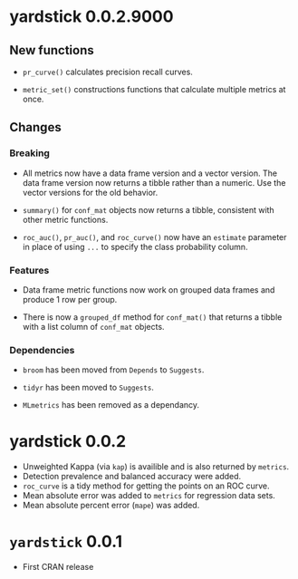 # yardstick 0.0.2.9000

## New functions

* `pr_curve()` calculates precision recall curves.

* `metric_set()` constructions functions that calculate 
multiple metrics at once.

## Changes

### Breaking

* All metrics now have a data frame version and a vector 
version. The data frame version now returns a tibble rather than a numeric. Use 
the vector versions for the old behavior.

* `summary()` for `conf_mat` objects now returns a tibble,
consistent with other metric functions.

* `roc_auc()`, `pr_auc()`, and `roc_curve()` now have an `estimate` parameter
in place of using `...` to specify the class probability column.

### Features

* Data frame metric functions now work on grouped data frames and produce
1 row per group.

* There is now a `grouped_df` method for `conf_mat()` that returns a tibble
with a list column of `conf_mat` objects.

### Dependencies

* `broom` has been moved from `Depends` to `Suggests`.

* `tidyr` has been moved to `Suggests`.

* `MLmetrics` has been removed as a dependancy.

# yardstick 0.0.2

* Unweighted Kappa (via `kap`) is availible and is also returned by `metrics`. 
* Detection prevalence and balanced accuracy were added. 
* `roc_curve` is a tidy method for getting the points on an ROC curve. 
* Mean absolute error was added to `metrics` for regression data sets. 
* Mean absolute percent error (`mape`) was added. 


# `yardstick` 0.0.1

* First CRAN release
